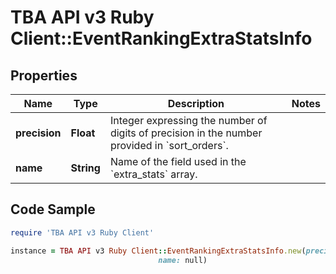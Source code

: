 # TBA API v3 Ruby Client::EventRankingExtraStatsInfo

## Properties

Name | Type | Description | Notes
------------ | ------------- | ------------- | -------------
**precision** | **Float** | Integer expressing the number of digits of precision in the number provided in &#x60;sort_orders&#x60;. | 
**name** | **String** | Name of the field used in the &#x60;extra_stats&#x60; array. | 

## Code Sample

```ruby
require 'TBA API v3 Ruby Client'

instance = TBA API v3 Ruby Client::EventRankingExtraStatsInfo.new(precision: null,
                                 name: null)
```


